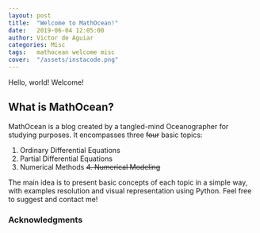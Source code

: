 ```yaml
---
layout: post
title:  "Welcome to MathOcean!"
date:   2019-06-04 12:05:00
author: Victor de Aguiar
categories: Misc
tags:	mathocean welcome misc
cover:  "/assets/instacode.png"
---
```


Hello, world! Welcome!

## What is MathOcean?

MathOcean is a blog created by a tangled-mind Oceanographer for studying purposes. It encompasses three ~~four~~ basic topics:

1. Ordinary Differential Equations
2. Partial Differential Equations
3. Numerical Methods
~~4. Numerical Modeling~~

The main idea is to present basic concepts of each topic in a simple way, with examples resolution and visual representation using Python. Feel free to suggest and contact me!

### Acknowledgments



[jekyll]:      http://jekyllrb.com
[jekyll-gh]:   https://github.com/jekyll/jekyll
[jekyll-help]: https://github.com/jekyll/jekyll-help
[highlight]:   https://highlightjs.org/
[lightbox]:    http://lokeshdhakar.com/projects/lightbox2/
[jekyll-archive]: https://github.com/jekyll/jekyll-archives
[liquid]: https://github.com/Shopify/liquid/wiki/Liquid-for-Designers
